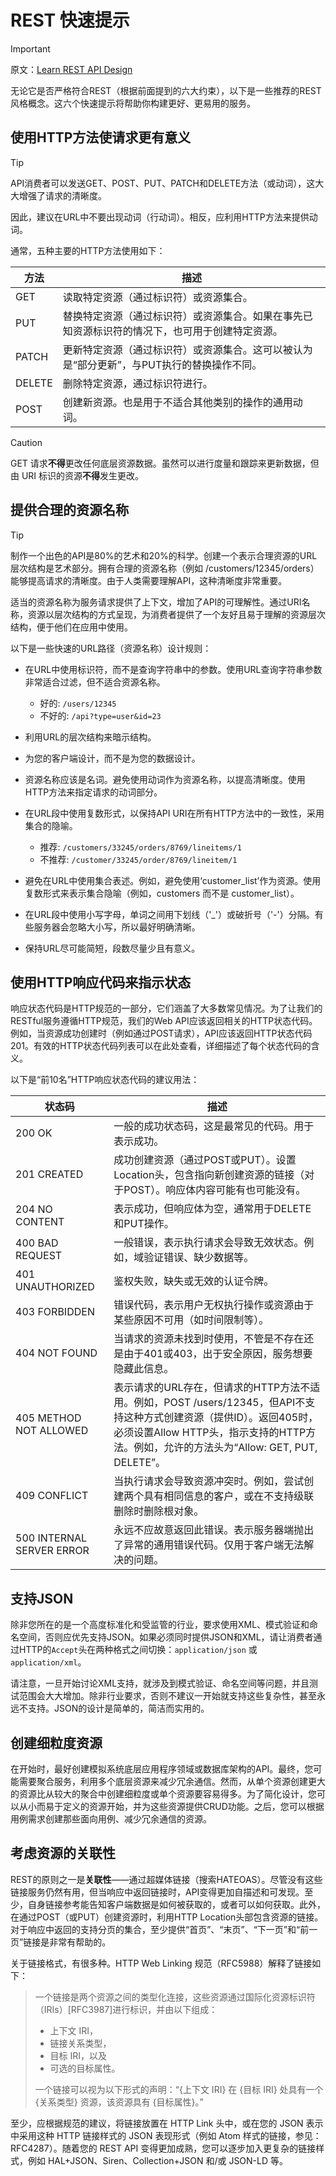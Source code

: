 # REST 快速提示

> [!IMPORTANT]
>
> 原文：[Learn REST API Design](https://www.restapitutorial.com/)

无论它是否严格符合REST（根据前面提到的六大约束），以下是一些推荐的REST风格概念。这六个快速提示将帮助你构建更好、更易用的服务。

## 使用HTTP方法使请求更有意义

> [!TIP]
>
> API消费者可以发送GET、POST、PUT、PATCH和DELETE方法（或动词），这大大增强了请求的清晰度。
>
> 因此，建议在URL中不要出现动词（行动词）。相反，应利用HTTP方法来提供动词。

通常，五种主要的HTTP方法使用如下：

| 方法   | 描述                                                         |
| ------ | ------------------------------------------------------------ |
| GET    | 读取特定资源（通过标识符）或资源集合。                       |
| PUT    | 替换特定资源（通过标识符）或资源集合。如果在事先已知资源标识符的情况下，也可用于创建特定资源。 |
| PATCH  | 更新特定资源（通过标识符）或资源集合。这可以被认为是“部分更新”，与PUT执行的替换操作不同。 |
| DELETE | 删除特定资源，通过标识符进行。                               |
| POST   | 创建新资源。也是用于不适合其他类别的操作的通用动词。         |

> [!CAUTION]
>
> GET 请求**不得**更改任何底层资源数据。虽然可以进行度量和跟踪来更新数据，但由 URI 标识的资源**不得**发生更改。

## 提供合理的资源名称

> [!TIP]
>
> 制作一个出色的API是80%的艺术和20%的科学。创建一个表示合理资源的URL层次结构是艺术部分。拥有合理的资源名称（例如 /customers/12345/orders）能够提高请求的清晰度。由于人类需要理解API，这种清晰度非常重要。

适当的资源名称为服务请求提供了上下文，增加了API的可理解性。通过URI名称，资源以层次结构的方式呈现，为消费者提供了一个友好且易于理解的资源层次结构，便于他们在应用中使用。

以下是一些快速的URL路径（资源名称）设计规则：

- 在URL中使用标识符，而不是查询字符串中的参数。使用URL查询字符串参数非常适合过滤，但不适合资源名称。
  - 好的: `/users/12345`
  - 不好的: `/api?type=user&id=23`

- 利用URL的层次结构来暗示结构。

- 为您的客户端设计，而不是为您的数据设计。
- 资源名称应该是名词。避免使用动词作为资源名称，以提高清晰度。使用HTTP方法来指定请求的动词部分。
- 在URL段中使用复数形式，以保持API URI在所有HTTP方法中的一致性，采用集合的隐喻。
  - 推荐: `/customers/33245/orders/8769/lineitems/1`
  - 不推荐: `/customer/33245/order/8769/lineitem/1`

- 避免在URL中使用集合表述。例如，避免使用‘customer_list’作为资源。使用复数形式来表示集合隐喻（例如，customers 而不是 customer_list）。


- 在URL段中使用小写字母，单词之间用下划线（'_'）或破折号（'-'）分隔。有些服务器会忽略大小写，所以最好明确清晰。


- 保持URL尽可能简短，段数尽量少且有意义。

## 使用HTTP响应代码来指示状态

响应状态代码是HTTP规范的一部分，它们涵盖了大多数常见情况。为了让我们的RESTful服务遵循HTTP规范，我们的Web API应该返回相关的HTTP状态代码。例如，当资源成功创建时（例如通过POST请求），API应该返回HTTP状态代码201。有效的HTTP状态代码列表可以在此处查看，详细描述了每个状态代码的含义。

以下是“前10名”HTTP响应状态代码的建议用法：

| 状态码                    | 描述                                                         |
| ------------------------- | ------------------------------------------------------------ |
| 200 OK                    | 一般的成功状态码，这是最常见的代码。用于表示成功。           |
| 201 CREATED               | 成功创建资源（通过POST或PUT）。设置Location头，包含指向新创建资源的链接（对于POST）。响应体内容可能有也可能没有。 |
| 204 NO CONTENT            | 表示成功，但响应体为空，通常用于DELETE和PUT操作。            |
| 400 BAD REQUEST           | 一般错误，表示执行请求会导致无效状态。例如，域验证错误、缺少数据等。 |
| 401 UNAUTHORIZED          | 鉴权失败，缺失或无效的认证令牌。                             |
| 403 FORBIDDEN             | 错误代码，表示用户无权执行操作或资源由于某些原因不可用（如时间限制等）。 |
| 404 NOT FOUND             | 当请求的资源未找到时使用，不管是不存在还是由于401或403，出于安全原因，服务想要隐藏此信息。 |
| 405 METHOD NOT ALLOWED    | 表示请求的URL存在，但请求的HTTP方法不适用。例如，POST /users/12345，但API不支持这种方式创建资源（提供ID）。返回405时，必须设置Allow HTTP头，指示支持的HTTP方法。例如，允许的方法头为“Allow: GET, PUT, DELETE”。 |
| 409 CONFLICT              | 当执行请求会导致资源冲突时。例如，尝试创建两个具有相同信息的客户，或在不支持级联删除时删除根对象。 |
| 500 INTERNAL SERVER ERROR | 永远不应故意返回此错误。表示服务器端抛出了异常的通用错误代码。仅用于客户端无法解决的问题。 |

## 支持JSON

除非您所在的是一个高度标准化和受监管的行业，要求使用XML、模式验证和命名空间，否则应优先支持JSON。如果必须同时提供JSON和XML，请让消费者通过HTTP的`Accept`头在两种格式之间切换：`application/json` 或 `application/xml`。

请注意，一旦开始讨论XML支持，就涉及到模式验证、命名空间等问题，并且测试范围会大大增加。除非行业要求，否则不建议一开始就支持这些复杂性，甚至永远不支持。JSON的设计是简单的，简洁而实用的。

## 创建细粒度资源

在开始时，最好创建模拟系统底层应用程序领域或数据库架构的API。最终，您可能需要聚合服务，利用多个底层资源来减少冗余通信。然而，从单个资源创建更大的资源比从较大的聚合中创建细粒度或单个资源要容易得多。为了简化设计，您可以从小而易于定义的资源开始，并为这些资源提供CRUD功能。之后，您可以根据用例需求创建那些面向用例、减少冗余通信的资源。

## 考虑资源的关联性

REST的原则之一是**关联性**——通过超媒体链接（搜索HATEOAS）。尽管没有这些链接服务仍然有用，但当响应中返回链接时，API变得更加自描述和可发现。至少，自身链接参考能告知客户端数据是如何被获取的，或者可以如何获取。此外，在通过POST（或PUT）创建资源时，利用HTTP Location头部包含资源的链接。对于响应中返回的支持分页的集合，至少提供“首页”、“末页”、“下一页”和“前一页”链接是非常有帮助的。

关于链接格式，有很多种。HTTP Web Linking 规范（RFC5988）解释了链接如下：

> 一个链接是两个资源之间的类型化连接，这些资源通过国际化资源标识符（IRIs）[RFC3987]进行标识，并由以下组成：
>
> - 上下文 IRI，
> - 链接关系类型，
> - 目标 IRI，以及
> - 可选的目标属性。
>
> 一个链接可以视为以下形式的声明：“{上下文 IRI} 在 {目标 IRI} 处具有一个 {关系类型} 资源，该资源具有 {目标属性}。”

至少，应根据规范的建议，将链接放置在 HTTP Link 头中，或在您的 JSON 表示中采用这种 HTTP 链接样式的 JSON 表现形式（例如 Atom 样式的链接，参见：RFC4287）。随着您的 REST API 变得更加成熟，您可以逐步加入更复杂的链接样式，例如 HAL+JSON、Siren、Collection+JSON 和/或 JSON-LD 等。